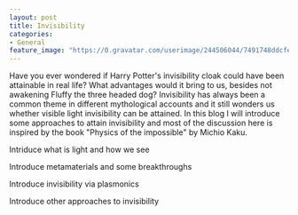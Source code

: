 ```yaml
---
layout: post
title: Invisibility
categories:
- General
feature_image: "https://0.gravatar.com/userimage/244506044/7491748ddcfec0168d99b19ad7d506ea?size=256"
---
```


Have you ever wondered if Harry Potter's invisibility cloak could have been attainable in real life? What advantages would it bring to us, besides not awakening Fluffy the three headed dog? Invisibility has always been a common theme in different mythological accounts and it still wonders us whether visible light invisibility can be attained. In this blog I will introduce some approaches to attain invisibility and most of the discussion here is inspired by the book "Physics of the impossible" by Michio Kaku. 

Intriduce what is light and how we see 

Introduce metamaterials and some breakthroughs

Introduce invisibility via plasmonics

Introduce other approaches to invisibility

